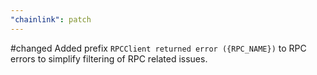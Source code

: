 ```yaml
---
"chainlink": patch
---
```

#changed
Added prefix `RPCClient returned error ({RPC_NAME})` to RPC errors to simplify filtering of RPC related issues.
